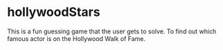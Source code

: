 # hollywoodStars
This is a fun guessing game that the user gets to solve. To find out which famous actor is on the Hollywood Walk of Fame.
